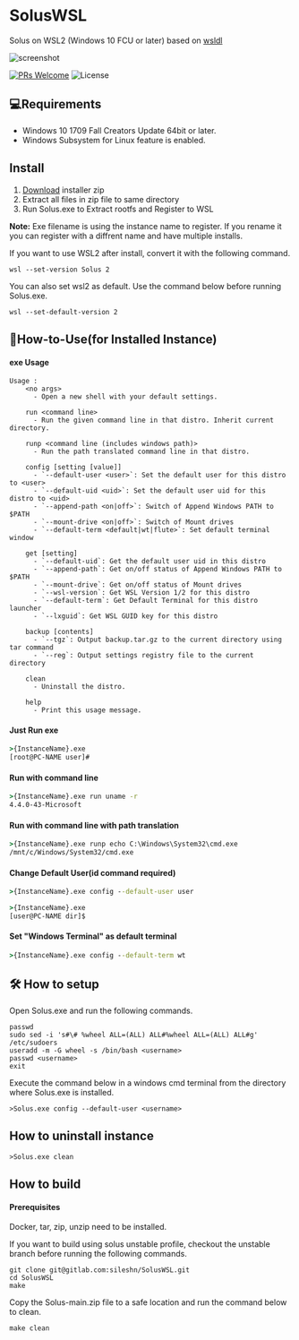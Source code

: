 # SolusWSL
Solus on WSL2 (Windows 10 FCU or later)
based on [wsldl](https://github.com/yuk7/wsldl)

![screenshot](https://gitlab.com/sileshn/SolusWSL/-/raw/master/img/screenshot.png)

[![PRs Welcome](https://img.shields.io/badge/PRs-welcome-brightgreen.svg?style=flat-square)](http://makeapullrequest.com)
![License](https://img.shields.io/github/license/yosukes-dev/FedoraWSL.svg?style=flat-square)

## 💻Requirements
* Windows 10 1709 Fall Creators Update 64bit or later.
* Windows Subsystem for Linux feature is enabled.

## Install
1. [Download](https://gitlab.com/sileshn/SolusWSL/-/releases) installer zip
2. Extract all files in zip file to same directory
3. Run Solus.exe to Extract rootfs and Register to WSL

**Note:**
Exe filename is using the instance name to register. If you rename it you can register with a diffrent name and have multiple installs.

If you want to use WSL2 after install, convert it with the following command.
```dos
wsl --set-version Solus 2
```

You can also set wsl2 as default. Use the command below before running Solus.exe.
```dos
wsl --set-default-version 2
```

## 📝How-to-Use(for Installed Instance)
#### exe Usage
```
Usage :
    <no args>
      - Open a new shell with your default settings.

    run <command line>
      - Run the given command line in that distro. Inherit current directory.

    runp <command line (includes windows path)>
      - Run the path translated command line in that distro.

    config [setting [value]]
      - `--default-user <user>`: Set the default user for this distro to <user>
      - `--default-uid <uid>`: Set the default user uid for this distro to <uid>
      - `--append-path <on|off>`: Switch of Append Windows PATH to $PATH
      - `--mount-drive <on|off>`: Switch of Mount drives
      - `--default-term <default|wt|flute>`: Set default terminal window

    get [setting]
      - `--default-uid`: Get the default user uid in this distro
      - `--append-path`: Get on/off status of Append Windows PATH to $PATH
      - `--mount-drive`: Get on/off status of Mount drives
      - `--wsl-version`: Get WSL Version 1/2 for this distro
      - `--default-term`: Get Default Terminal for this distro launcher
      - `--lxguid`: Get WSL GUID key for this distro

    backup [contents]
      - `--tgz`: Output backup.tar.gz to the current directory using tar command
      - `--reg`: Output settings registry file to the current directory

    clean
      - Uninstall the distro.

    help
      - Print this usage message.
```

#### Just Run exe
```cmd
>{InstanceName}.exe
[root@PC-NAME user]#
```

#### Run with command line
```cmd
>{InstanceName}.exe run uname -r
4.4.0-43-Microsoft
```

#### Run with command line with path translation
```cmd
>{InstanceName}.exe runp echo C:\Windows\System32\cmd.exe
/mnt/c/Windows/System32/cmd.exe
```

#### Change Default User(id command required)
```cmd
>{InstanceName}.exe config --default-user user

>{InstanceName}.exe
[user@PC-NAME dir]$
```

#### Set "Windows Terminal" as default terminal
```cmd
>{InstanceName}.exe config --default-term wt
```

## 🛠 How to setup

Open Solus.exe and run the following commands.
```dos
passwd
sudo sed -i 's#\# %wheel ALL=(ALL) ALL#%wheel ALL=(ALL) ALL#g' /etc/sudoers
useradd -m -G wheel -s /bin/bash <username>
passwd <username>
exit
```
Execute the command below in a windows cmd terminal from the directory where Solus.exe is installed.
```dos
>Solus.exe config --default-user <username>
```

## How to uninstall instance
```dos
>Solus.exe clean

```

## How to build

#### Prerequisites

Docker, tar, zip, unzip need to be installed.

If you want to build using solus unstable profile, checkout the unstable branch before running the following commands.
```dos
git clone git@gitlab.com:sileshn/SolusWSL.git
cd SolusWSL
make

```
Copy the Solus-main.zip file to a safe location and run the command below to clean.
```dos
make clean

```
